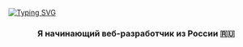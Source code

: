 [![Typing SVG](https://readme-typing-svg.herokuapp.com?font=Fira+Code&weight=900&size=50&duration=1500&center=true&vCenter=true&multiline=true&width=435&height=200&lines=%D0%92%D1%81%D0%B5%D0%BC+%D0%BF%D1%80%D0%B8%D0%B2%D0%B5%D1%82%2C+;%D0%BC%D0%B5%D0%BD%D1%8F+%D0%B7%D0%BE%D0%B2%D1%83%D1%82+%D0%98%D0%BB%D1%8C%D1%8F)](https://git.io/typing-svg)<!-- <h1 align="center"><img src="https://github.com/blackcater/blackcater/raw/main/images/Hi.gif" height="32"/></h1> -->
<h3 align="center">Я начинающий веб-разработчик из России 🇷🇺</h3>


<!--
**IliaBYK/IliaBYK** is a ✨ _special_ ✨ repository because its `README.md` (this file) appears on your GitHub profile.

Here are some ideas to get you started:

- 🔭 I’m currently working on ...
- 🌱 I’m currently learning ...
- 👯 I’m looking to collaborate on ...
- 🤔 I’m looking for help with ...
- 💬 Ask me about ...
- 📫 How to reach me: ...
- 😄 Pronouns: ...
- ⚡ Fun fact: ...
-->
